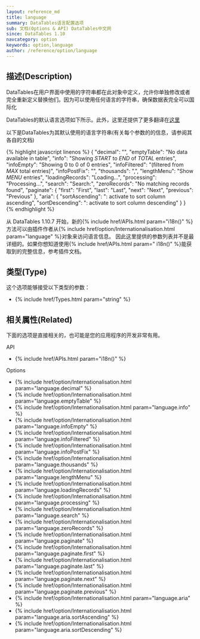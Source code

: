 ```yaml
---
layout: reference_md
title: language
summary: DataTables语言配置选项
sub: 文档(Options & API) DataTables中文网
since: DataTables 1.10
navcategory: option
keywords: option,language
author: /reference/option/language
---
```


## 描述(Description)

DataTables在用户界面中使用的字符串都在此对象中定义，允许你单独修改或者完全重新定义替换他们。因为可以使用任何语言的字符串，确保数据表完全可以国际化

DataTables的默认语言选项如下所示。此外，这里还提供了更多翻译在[这里](https://datatables.net/plug-ins/i18n)

以下是DataTables为其默认使用的语言字符串(有关每个参数的的信息，请参阅其各自的文档)

{% highlight javascript linenos %}
{
    "decimal":        "",
    "emptyTable":     "No data available in table",
    "info":           "Showing _START_ to _END_ of _TOTAL_ entries",
    "infoEmpty":      "Showing 0 to 0 of 0 entries",
    "infoFiltered":   "(filtered from _MAX_ total entries)",
    "infoPostFix":    "",
    "thousands":      ",",
    "lengthMenu":     "Show _MENU_ entries",
    "loadingRecords": "Loading...",
    "processing":     "Processing...",
    "search":         "Search:",
    "zeroRecords":    "No matching records found",
    "paginate": {
        "first":      "First",
        "last":       "Last",
        "next":       "Next",
        "previous":   "Previous"
    },
    "aria": {
        "sortAscending":  ": activate to sort column ascending",
        "sortDescending": ": activate to sort column descending"
    }
}
{% endhighlight %}

从 DataTables 1.10.7 开始，新的{% include href/APIs.html param="i18n()" %}方法可以由插件作者从{% include href/option/Internationalisation.html param="language" %}对象来访问语言信息。
因此这里提供的参数列表并不是最详细的。如果你想知道使用{% include href/APIs.html param=" i18n()" %}能获取到的完整信息，参考插件文档。

## 类型(Type)
这个选项能够接受以下类型的参数：

- {% include href/Types.html param="string" %}


## 相关属性(Related)
下面的选项是直接相关的，也可能是您的应用程序的开发非常有用。

API

- {% include href/APIs.html param="i18n()" %}

Options

- {% include href/option/Internationalisation.html param="language.decimal" %}
- {% include href/option/Internationalisation.html param="language.emptyTable" %}
- {% include href/option/Internationalisation.html param="language.info" %}
- {% include href/option/Internationalisation.html param="language.infoEmpty" %}
- {% include href/option/Internationalisation.html param="language.infoFiltered" %}
- {% include href/option/Internationalisation.html param="language.infoPostFix" %}
- {% include href/option/Internationalisation.html param="language.thousands" %}
- {% include href/option/Internationalisation.html param="language.lengthMenu" %}
- {% include href/option/Internationalisation.html param="language.loadingRecords" %}
- {% include href/option/Internationalisation.html param="language.processing" %}
- {% include href/option/Internationalisation.html param="language.search" %}
- {% include href/option/Internationalisation.html param="language.zeroRecords" %}
- {% include href/option/Internationalisation.html param="language.paginate" %}
- {% include href/option/Internationalisation.html param="language.paginate.first" %}
- {% include href/option/Internationalisation.html param="language.paginate.last" %}
- {% include href/option/Internationalisation.html param="language.paginate.next" %}
- {% include href/option/Internationalisation.html param="language.paginate.previous" %}
- {% include href/option/Internationalisation.html param="language.aria" %}
- {% include href/option/Internationalisation.html param="language.aria.sortAscending" %}
- {% include href/option/Internationalisation.html param="language.aria.sortDescending" %}